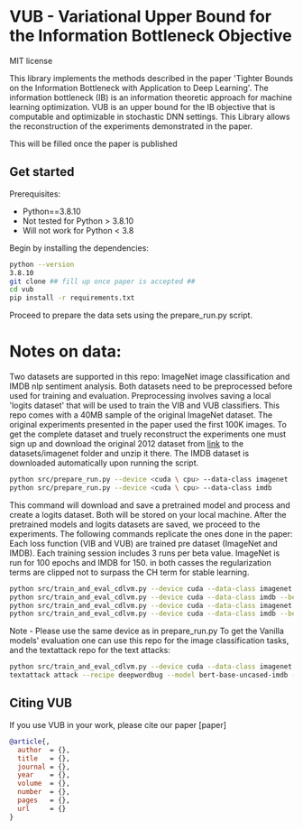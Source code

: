 # VUB - Variational Upper Bound for the Information Bottleneck Objective

MIT license

This library implements the methods described in the paper 'Tighter Bounds on the Information Bottleneck with Application to Deep Learning'.
The information bottleneck (IB) is an information theoretic approach for machine learning optimization. VUB is an upper bound for the IB objective that is computable and optimizable in stochastic DNN settings. This Library allows the reconstruction of the experiments demonstrated in the paper.

<!-- Link to the paper [ paper](https://add_link). -->  This will be filled once the paper is published


## Get started

Prerequisites:
* Python==3.8.10
* Not tested for Python > 3.8.10
* Will not work for Python < 3.8

Begin by installing the dependencies:

```bash
python --version
3.8.10
git clone ## fill up once paper is accepted ##
cd vub
pip install -r requirements.txt
```

Proceed to prepare the data sets using the prepare_run.py script.
# Notes on data:
Two datasets are supported in this repo: ImageNet image classification and IMDB nlp sentiment analysis.
Both datasets need to be preprocessed before used for training and evaluation.
Preprocessing involves saving a local 'logits dataset' that will be used to train the VIB and VUB classifiers.
This repo comes with a 40MB sample of the original ImageNet dataset. The original experiments presented in the paper used the first 100K images. To get the complete dataset and truely reconstruct the experiments one must sign up and download the original 2012 dataset from [link](https://www.image-net.org) to the datasets/imagenet folder and unzip it there.
The IMDB dataset is downloaded automatically upon running the script.

```bash
python src/prepare_run.py --device <cuda \ cpu> --data-class imagenet
python src/prepare_run.py --device <cuda \ cpu> --data-class imdb
```

This command will download and save a pretrained model and process and create a logits dataset. Both will be stored on your local machine.
After the pretrained models and logits datasets are saved, we proceed to the experiments. The following commands replicate the ones done in the paper: Each loss function (VIB and VUB) are trained pre dataset (ImageNet and IMDB). Each training session includes 3 runs per beta value. ImageNet is run for 100 epochs and IMDB for 150. in both casses the regularization terms are clipped not to surpass the CH term for stable learning.

```bash
python src/train_and_eval_cdlvm.py --device cuda --data-class imagenet --betas 0.1 0.01 0.001 --num-runs 3 --loss-type vib --clip-loss true --num-epochs 100
python src/train_and_eval_cdlvm.py --device cuda --data-class imdb --betas 0.1 0.01 0.001 --num-runs 3 --loss-type vib --clip-loss true --num-epochs 150
python src/train_and_eval_cdlvm.py --device cuda --data-class imagenet --betas 0.1 0.01 0.001 --num-runs 3 --loss-type vub --clip-loss true --num-epochs 100
python src/train_and_eval_cdlvm.py --device cuda --data-class imdb --betas 0.1 0.01 0.001 --num-runs 3 --loss-type vub --clip-loss true --num-epochs 150
```

Note - Please use the same device as in prepare_run.py
To get the Vanilla models' evaluation one can use this repo for the image classification tasks, and the textattack repo for the text attacks:

```bash
python src/train_and_eval_cdlvm.py --device cuda --data-class imagenet --loss-type vanilla
textattack attack --recipe deepwordbug --model bert-base-uncased-imdb --dataset-from-huggingface imdb --num-examples 200
```

## Citing VUB

If you use VUB in your work, please cite our paper [paper] <Add link once published>

```bibtex
@article{,
  author  = {},
  title   = {},
  journal = {},
  year    = {},
  volume  = {},
  number  = {},
  pages   = {},
  url     = {}
}
```